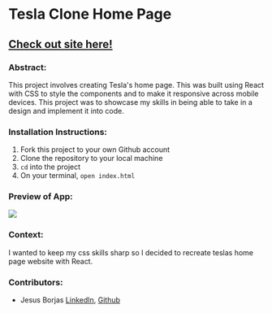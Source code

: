 # Tesla Clone Home Page

## [Check out site here!](https://tesla-clone-jesusborjas006.vercel.app/)

### Abstract: 
This project involves creating Tesla's home page. This was built using React with CSS to style the components and to make it responsive across mobile devices. This project was to showcase my skills in being able to take in a design and implement it into code. 

### Installation Instructions:
1. Fork this project to your own Github account
2. Clone the repository to your local machine
3. `cd` into the project
4. On your terminal, `open index.html`

### Preview of App:
![](https://media.giphy.com/media/azkrIqEC2yuGzPeX6I/giphy.gif)

### Context:
I wanted to keep my css skills sharp so I decided to recreate teslas home page website with React.

### Contributors:
- Jesus Borjas [LinkedIn](https://www.linkedin.com/in/jesus-borjas-6589b920a/), [Github](https://github.com/jesusborjas006)
